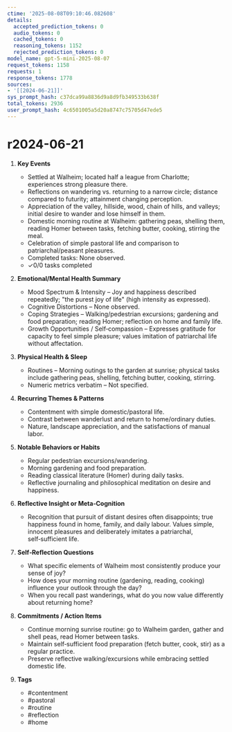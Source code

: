 ```yaml
---
ctime: '2025-08-08T09:10:46.082608'
details:
  accepted_prediction_tokens: 0
  audio_tokens: 0
  cached_tokens: 0
  reasoning_tokens: 1152
  rejected_prediction_tokens: 0
model_name: gpt-5-mini-2025-08-07
request_tokens: 1158
requests: 1
response_tokens: 1778
sources:
- '[[2024-06-21]]'
sys_prompt_hash: c37dca99a8836d9a8d9fb349533b638f
total_tokens: 2936
user_prompt_hash: 4c6501005a5d20a8747c75705d47ede5
---
```

# r2024-06-21

1. **Key Events**
   - Settled at Walheim; located half a league from Charlotte; experiences strong pleasure there.
   - Reflections on wandering vs. returning to a narrow circle; distance compared to futurity; attainment changing perception.
   - Appreciation of the valley, hillside, wood, chain of hills, and valleys; initial desire to wander and lose himself in them.
   - Domestic morning routine at Walheim: gathering peas, shelling them, reading Homer between tasks, fetching butter, cooking, stirring the meal.
   - Celebration of simple pastoral life and comparison to patriarchal/peasant pleasures.
   - Completed tasks: None observed.
   - ✓0/0 tasks completed

2. **Emotional/Mental Health Summary**
   - Mood Spectrum & Intensity – Joy and happiness described repeatedly; "the purest joy of life" (high intensity as expressed).
   - Cognitive Distortions – None observed.
   - Coping Strategies – Walking/pedestrian excursions; gardening and food preparation; reading Homer; reflection on home and family life.
   - Growth Opportunities / Self‑compassion – Expresses gratitude for capacity to feel simple pleasure; values imitation of patriarchal life without affectation.

3. **Physical Health & Sleep**
   - Routines – Morning outings to the garden at sunrise; physical tasks include gathering peas, shelling, fetching butter, cooking, stirring.
   - Numeric metrics verbatim – Not specified.

4. **Recurring Themes & Patterns**
   - Contentment with simple domestic/pastoral life.
   - Contrast between wanderlust and return to home/ordinary duties.
   - Nature, landscape appreciation, and the satisfactions of manual labor.

5. **Notable Behaviors or Habits**
   - Regular pedestrian excursions/wandering.
   - Morning gardening and food preparation.
   - Reading classical literature (Homer) during daily tasks.
   - Reflective journaling and philosophical meditation on desire and happiness.

6. **Reflective Insight or Meta‑Cognition**
   - Recognition that pursuit of distant desires often disappoints; true happiness found in home, family, and daily labour. Values simple, innocent pleasures and deliberately imitates a patriarchal, self‑sufficient life.

7. **Self‑Reflection Questions**
   - What specific elements of Walheim most consistently produce your sense of joy?
   - How does your morning routine (gardening, reading, cooking) influence your outlook through the day?
   - When you recall past wanderings, what do you now value differently about returning home?

8. **Commitments / Action Items**
   - Continue morning sunrise routine: go to Walheim garden, gather and shell peas, read Homer between tasks.
   - Maintain self‑sufficient food preparation (fetch butter, cook, stir) as a regular practice.
   - Preserve reflective walking/excursions while embracing settled domestic life.

9. **Tags**
   - #contentment
   - #pastoral
   - #routine
   - #reflection
   - #home